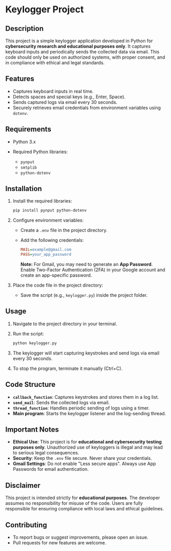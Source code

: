 # Keylogger Project

## Description

This project is a simple keylogger application developed in Python for **cybersecurity research and educational purposes only**. It captures keyboard inputs and periodically sends the collected data via email. This code should only be used on authorized systems, with proper consent, and in compliance with ethical and legal standards.

## Features

* Captures keyboard inputs in real time.
* Detects spaces and special keys (e.g., Enter, Space).
* Sends captured logs via email every 30 seconds.
* Securely retrieves email credentials from environment variables using `dotenv`.

## Requirements

* Python 3.x
* Required Python libraries:

  * `pynput`
  * `smtplib`
  * `python-dotenv`

## Installation

1. Install the required libraries:

   ```bash
   pip install pynput python-dotenv
   ```

2. Configure environment variables:

   * Create a `.env` file in the project directory.
   * Add the following credentials:

     ```ini
     MAIL=example@gmail.com
     PASS=your_app_password
     ```

     **Note:** For Gmail, you may need to generate an **App Password**. Enable Two-Factor Authentication (2FA) in your Google account and create an app-specific password.

3. Place the code file in the project directory:

   * Save the script (e.g., `keylogger.py`) inside the project folder.

## Usage

1. Navigate to the project directory in your terminal.
2. Run the script:

   ```bash
   python keylogger.py
   ```
3. The keylogger will start capturing keystrokes and send logs via email every 30 seconds.
4. To stop the program, terminate it manually (Ctrl+C).

## Code Structure

* **`callback_function`**: Captures keystrokes and stores them in a log list.
* **`send_mail`**: Sends the collected logs via email.
* **`thread_function`**: Handles periodic sending of logs using a timer.
* **Main program**: Starts the keylogger listener and the log-sending thread.

## Important Notes

* **Ethical Use**: This project is for **educational and cybersecurity testing purposes only**. Unauthorized use of keyloggers is illegal and may lead to serious legal consequences.
* **Security**: Keep the `.env` file secure. Never share your credentials.
* **Gmail Settings**: Do not enable "Less secure apps". Always use App Passwords for email authentication.

## Disclaimer

This project is intended strictly for **educational purposes**. The developer assumes no responsibility for misuse of the code. Users are fully responsible for ensuring compliance with local laws and ethical guidelines.

## Contributing

* To report bugs or suggest improvements, please open an issue.
* Pull requests for new features are welcome.

